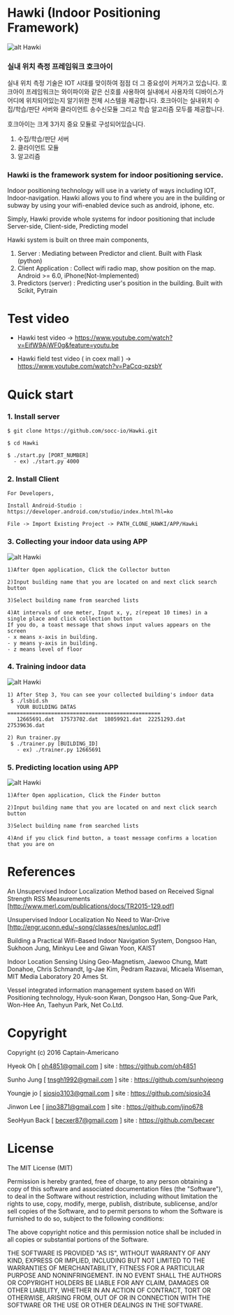 # Hawki (Indoor Positioning Framework)

![alt Hawki](https://github.com/socc-io/Hawki/blob/master/image/Hawki.png)

### 실내 위치 측정 프레임워크 호크아이
실내 위치 측정 기술은 IOT 시대를 맞이하여 점점 더 그 중요성이 커져가고 있습니다. 호크아이 프레임워크는 와이파이와 같은 신호를 사용하여 실내에서 사용자의 디바이스가 어디에 위치되어있는지 알기위한 전체 시스템을 제공합니다.
호크아이는 실내위치 수집/학습/판단 서버와 클라이언트 송수신모듈 그리고 학습 알고리즘 모두를 제공합니다.

호크아이는 크게 3가지 중요 모듈로 구성되어있습니다.

  1. 수집/학습/판단 서버
  2. 클라이언트 모듈
  3. 알고리즘 


### Hawki is the framework system for indoor positioning service. 
Indoor positioning technology will use in a variety of ways including IOT, Indoor-navigation. Hawki allows you to find where you are in the building or subway by using your wifi-enabled device such as android, iphone, etc.

Simply, Hawki provide whole systems for indoor positioning that include Server-side, Client-side, Predicting model

Hawki system is built on three main components,

  1. Server : Mediating between Predictor and client. Built with Flask (python)
  2. Client Application : Collect wifi radio map, show position on the map. Android >= 6.0, iPhone(Not-Implemented) 
  3. Predictors (server) : Predicting user's position in the building. Built with Scikit, Pytrain


# Test video

* Hawki test video -> https://www.youtube.com/watch?v=EifW9AjWF0g&feature=youtu.be 

* Hawki field test video ( in coex mall ) -> https://www.youtube.com/watch?v=PaCcq-pzsbY


# Quick start

### 1. Install server

    $ git clone https://github.com/socc-io/Hawki.git

    $ cd Hawki

    $ ./start.py [PORT_NUMBER]
      - ex) ./start.py 4000

### 2. Install Client

    For Developers,

    Install Android-Studio : https://developer.android.com/studio/index.html?hl=ko

    File -> Import Existing Project -> PATH_CLONE_HAWKI/APP/Hawki

### 3. Collecting your indoor data using APP
 ![alt Hawki](https://github.com/socc-io/Hawki/blob/master/image/collector1.jpg)
 
    1)After Open application, Click the Collector button
    
    2)Input building name that you are located on and next click search button
    
    3)Select building name from searched lists
    
    4)At intervals of one meter, Input x, y, z(repeat 10 times) in a single place and click collection button
    If you do, a toast message that shows input values appears on the screen
    - x means x-axis in building.
    - y means y-axis in building.
    - z means level of floor
    

### 4. Training indoor data
![alt Hawki](https://github.com/socc-io/Hawki/blob/master/image/raw_data.PNG)

    1) After Step 3, You can see your collected building's indoor data
     $ ./lsbid.sh
       YOUR BUILDING DATAS =================================================
       12665691.dat  17573702.dat  18059921.dat  22251293.dat  27539636.dat

    2) Run trainer.py
     $ ./trainer.py [BUILDING_ID]
       - ex) ./trainer.py 12665691

### 5. Predicting location using APP

![alt Hawki](https://github.com/socc-io/Hawki/blob/master/image/finder1.jpg)
    
    1)After Open application, Click the Finder button
    
    2)Input building name that you are located on and next click search button
    
    3)Select building name from searched lists
    
    4)And if you click find button, a toast message confirms a location that you are on 

# References

An Unsupervised Indoor Localization Method based on Received Signal Strength RSS Measurements [http://www.merl.com/publications/docs/TR2015-129.pdf]

Unsupervised Indoor Localization No Need to War-Drive [http://engr.uconn.edu/~song/classes/nes/unloc.pdf]

Building a Practical Wifi-Based Indoor Navigation System, Dongsoo Han, Sukhoon Jung, Minkyu Lee and Giwan Yoon, KAIST

Indoor Location Sensing Using Geo-Magnetism, Jaewoo Chung, Matt Donahoe, Chris Schmandt, Ig-Jae Kim, Pedram Razavai, Micaela Wiseman, MIT Media Laboratory 20 Ames St.

Vessel integrated information management system based on Wifi Positioning technology, Hyuk-soon Kwan, Dongsoo Han, Song-Que Park, Won-Hee An, Taehyun Park, Net Co.Ltd.


# Copyright

Copyright (c) 2016 Captain-Americano

Hyeok Oh [ oh4851@gmail.com ] site : https://github.com/oh4851

Sunho Jung [ tnsgh1992@gmail.com ] site : https://github.com/sunhojeong 

Youngje jo [ siosio3103@gmail.com ] site : https://github.com/siosio34

Jinwon Lee  [ jino3871@gmail.com ] site : https://github.com/jino678

SeoHyun Back [ becxer87@gmail.com ] site : https://github.com/becxer

# License

The MIT License (MIT)

Permission is hereby granted, free of charge, to any person obtaining a copy
of this software and associated documentation files (the "Software"), to deal
in the Software without restriction, including without limitation the rights
to use, copy, modify, merge, publish, distribute, sublicense, and/or sell
copies of the Software, and to permit persons to whom the Software is
furnished to do so, subject to the following conditions:

The above copyright notice and this permission notice shall be included in all
copies or substantial portions of the Software.

THE SOFTWARE IS PROVIDED "AS IS", WITHOUT WARRANTY OF ANY KIND, EXPRESS OR
IMPLIED, INCLUDING BUT NOT LIMITED TO THE WARRANTIES OF MERCHANTABILITY,
FITNESS FOR A PARTICULAR PURPOSE AND NONINFRINGEMENT. IN NO EVENT SHALL THE
AUTHORS OR COPYRIGHT HOLDERS BE LIABLE FOR ANY CLAIM, DAMAGES OR OTHER
LIABILITY, WHETHER IN AN ACTION OF CONTRACT, TORT OR OTHERWISE, ARISING FROM,
OUT OF OR IN CONNECTION WITH THE SOFTWARE OR THE USE OR OTHER DEALINGS IN THE
SOFTWARE.

